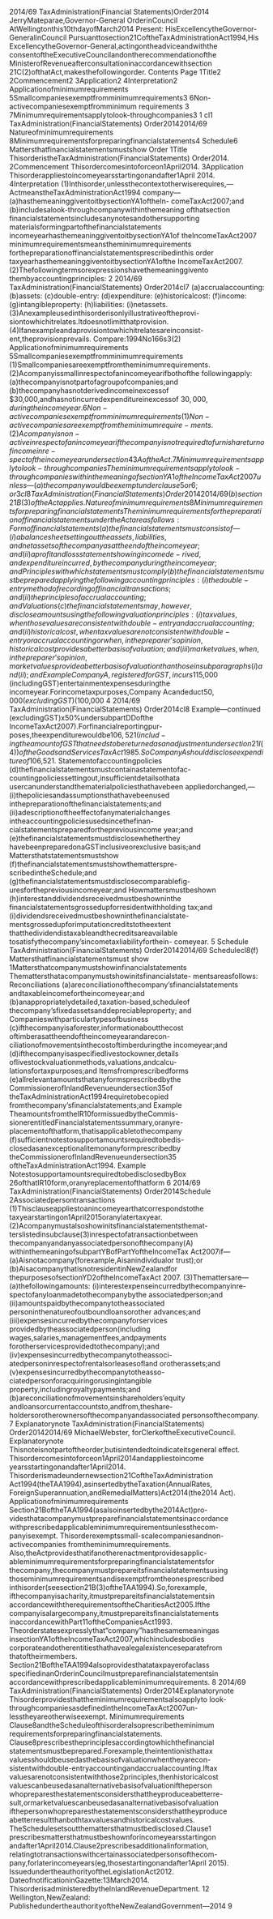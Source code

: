 2014/69 TaxAdministration(Financial Statements)Order2014 JerryMateparae,Governor-General OrderinCouncil AtWellingtonthis10thdayofMarch2014 Present: HisExcellencytheGovernor-GeneralinCouncil Pursuanttosection21CoftheTaxAdministrationAct1994,His ExcellencytheGovernor-General,actingontheadviceandwiththe consentoftheExecutiveCouncilandontherecommendationofthe MinisterofRevenueafterconsultationinaccordancewithsection 21C(2)ofthatAct,makesthefollowingorder. Contents Page 1Title2 2Commencement2 3Application2 4Interpretation2 Applicationofminimumrequirements 5Smallcompaniesexemptfromminimumrequirements3 6Non-activecompaniesexemptfromminimum requirements 3 7Minimumrequirementsapplytolook-throughcompanies3 1 cl1 TaxAdministration(FinancialStatements) Order20142014/69 Natureofminimumrequirements 8Minimumrequirementsforpreparingfinancialstatements4 Schedule6 Mattersthatfinancialstatementsmustshow Order 1Title ThisorderistheTaxAdministration(FinancialStatements) Order2014. 2Commencement Thisordercomesintoforceon1April2014. 3Application Thisorderappliestoincomeyearsstartingonandafter1April 2014. 4Interpretation (1)Inthisorder,unlessthecontextotherwiserequires,— ActmeanstheTaxAdministrationAct1994 company— (a)hasthemeaninggiventoitbysectionYA1oftheIn- comeTaxAct2007;and (b)includesalook-throughcompanywithinthemeaning ofthatsection financialstatementsincludesanynotesandothersupporting materialsformingpartofthefinancialstatements incomeyearhasthemeaninggiventoitbysectionYA1of theIncomeTaxAct2007 minimumrequirementsmeanstheminimumrequirements forthepreparationoffinancialstatementsprescribedinthis order taxyearhasthemeaninggiventoitbysectionYA1ofthe IncomeTaxAct2007. (2)Thefollowingtermsorexpressionshavethemeaninggivento thembyaccountingprinciples: 2 2014/69 TaxAdministration(FinancialStatements) Order2014cl7 (a)accrualaccounting: (b)assets: (c)double-entry: (d)expenditure: (e)historicalcost: (f)income: (g)intangibleproperty: (h)liabilities: (i)netassets. (3)Anexampleusedinthisorderisonlyillustrativeoftheprovi- siontowhichitrelates.Itdoesnotlimitthatprovision. (4)Ifanexampleandaprovisiontowhichitrelatesareinconsist- ent,theprovisionprevails. Compare:1994No166s3(2) Applicationofminimumrequirements 5Smallcompaniesexemptfromminimumrequirements (1)Smallcompaniesareexemptfromtheminimumrequirements. (2)Acompanyissmallinrespectofanincomeyearifbothofthe followingapply: (a)thecompanyisnotpartofagroupofcompanies;and (b)thecompanyhasnotderivedincomeinexcessof $30,000,andhasnotincurredexpenditureinexcessof $30,000,duringtheincomeyear. 6Non-activecompaniesexemptfromminimum requirements (1)Non-activecompaniesareexemptfromtheminimumrequire- ments. (2)Acompanyisnon-activeinrespectofanincomeyearifthe companyisnotrequiredtofurnishareturnofincomeinre- spectoftheincomeyearundersection43AoftheAct. 7Minimumrequirementsapplytolook-throughcompanies Theminimumrequirementsapplytolook-throughcompanies withinthemeaningofsectionYA1oftheIncomeTaxAct 2007unless— (a)thecompanywouldbeexemptunderclause5or6;or 3 cl8 TaxAdministration(FinancialStatements) Order20142014/69 (b)section21B(3)oftheActapplies. Natureofminimumrequirements 8Minimumrequirementsforpreparingfinancial statements Theminimumrequirementsforthepreparationoffinancial statementsundertheActareasfollows: Formoffinancialstatements (a)thefinancialstatementsmustconsistof— (i)abalancesheetsettingouttheassets,liabilities, andnetassetsofthecompanyasattheendofthe incomeyear;and (ii)aprofitandlossstatementshowingincomede- rived,andexpenditureincurred,bythecompany duringtheincomeyear;and Principleswithwhichstatementsmustcomply (b)thefinancialstatementsmustbepreparedapplyingthe followingaccountingprinciples: (i)thedouble-entrymethodofrecordingoffinancial transactions;and (ii)theprinciplesofaccrualaccounting;and Valuations (c)thefinancialstatementsmay,however,disclose amountsusingthefollowingvaluationprinciples: (i)taxvalues,whenthosevaluesareconsistentwith double-entryandaccrualaccounting;and (ii)historicalcost,whentaxvaluesarenotconsistent withdouble-entryoraccrualaccountingorwhen, inthepreparer’sopinion,historicalcostprovides abetterbasisofvaluation;and (iii)marketvalues,when,inthepreparer’sopinion, marketvaluesprovideabetterbasisofvaluation thanthoseinsubparagraphs(i)and(ii);and Example CompanyA,registeredforGST,incurs$115,000 (includingGST)entertainmentexpensesduringthe incomeyear.Forincometaxpurposes,Company Acandeduct$50,000(excludingGST)($100,000 4 2014/69 TaxAdministration(FinancialStatements) Order2014cl8 Example—continued (excludingGST)x50%undersubpartDDofthe IncomeTaxAct2007).Forfinancialreportingpur- poses,theexpenditurewouldbe$106,521(includ- ingtheamountofGSTthatneedstobereturnedas anadjustmentundersection21I(4))oftheGoods andServicesTaxAct1985.SoCompanyAshould discloseexpenditureof$106,521. Statementofaccountingpolicies (d)thefinancialstatementsmustcontainastatementofac- countingpoliciessettingout,insufficientdetailsothata usercanunderstandthematerialpoliciesthathavebeen appliedorchanged,— (i)thepoliciesandassumptionsthathavebeenused inthepreparationofthefinancialstatements;and (ii)adescriptionoftheeffectofanymaterialchanges intheaccountingpoliciesusedsincethefinan- cialstatementspreparedforthepreviousincome year;and (e)thefinancialstatementsmustdisclosewhetherthey havebeenpreparedonaGSTinclusiveorexclusive basis;and Mattersthatstatementsmustshow (f)thefinancialstatementsmustshowthematterspre- scribedintheSchedule;and (g)thefinancialstatementsmustdisclosecomparablefig- uresforthepreviousincomeyear;and Howmattersmustbeshown (h)interestanddividendsreceivedmustbeshowninthe financialstatementsgrossedupforresidentwithholding tax;and (i)dividendsreceivedmustbeshowninthefinancialstate- mentsgrossedupforimputationcreditstotheextent thatthedividendistaxableandthecreditsareavailable tosatisfythecompany’sincometaxliabilityforthein- comeyear. 5 Schedule TaxAdministration(FinancialStatements) Order20142014/69 Schedulecl8(f) Mattersthatfinancialstatementsmust show 1Mattersthatcompanymustshowinfinancialstatements Themattersthatacompanymustshowinitsfinancialstate- mentsareasfollows: Reconciliations (a)areconciliationofthecompany’sfinancialstatements andtaxableincomefortheincomeyear;and (b)anappropriatelydetailed,taxation-based,scheduleof thecompany’sfixedassetsanddepreciableproperty; and Companieswithparticulartypesofbusiness (c)ifthecompanyisaforester,informationaboutthecost oftimberasattheendoftheincomeyearandarecon- ciliationofmovementsinthecostoftimberduringthe incomeyear;and (d)ifthecompanyisaspecifiedlivestockowner,details oflivestockvaluationmethods,valuations,andcalcu- lationsfortaxpurposes;and Itemsfromprescribedforms (e)allrelevantamountsthatanyformsprescribedbythe CommissionerofInlandRevenueundersection35of theTaxAdministrationAct1994requiretobecopied fromthecompany’sfinancialstatements;and Example TheamountsfromtheIR10formissuedbytheCommis- sionerentitledFinancialstatementssummary,oranyre- placementofthatform,thatisapplicabletothecompany (f)sufficientnotestosupportamountsrequiredtobedis- closedasanexceptionalitemonanyformprescribedby theCommissionerofInlandRevenueundersection35 oftheTaxAdministrationAct1994. Example NotestosupportamountsrequiredtobedisclosedbyBox 26ofthatIR10form,oranyreplacementofthatform 6 2014/69 TaxAdministration(FinancialStatements) Order2014Schedule 2Associatedpersontransactions (1)Thisclauseappliestoanincomeyearthatcorrespondstothe taxyearstartingon1April2015oranylatertaxyear. (2)Acompanymustalsoshowinitsfinancialstatementsthemat- terslistedinsubclause(3)inrespectofatransactionbetween thecompanyandanyassociatedpersonofthecompany(A) withinthemeaningofsubpartYBofPartYoftheIncomeTax Act2007if— (a)Aisnotacompany(forexample,Aisanindividualor trust);or (b)AisacompanythatisnotresidentinNewZealandfor thepurposesofsectionYD2oftheIncomeTaxAct 2007. (3)Themattersare— (a)thefollowingamounts: (i)interestexpenseincurredbythecompanyinre- spectofanyloanmadetothecompanybythe associatedperson;and (ii)amountspaidbythecompanytotheassociated personinthenatureofoutboundloansorother advances;and (iii)expensesincurredbythecompanyforservices providedbytheassociatedperson(including wages,salaries,managementfees,andpayments forotherservicesprovidedtothecompany);and (iv)expensesincurredbythecompanytotheassoci- atedpersoninrespectofrentalsorleasesofland orotherassets;and (v)expensesincurredbythecompanytotheasso- ciatedpersonforacquiringorusingintangible property,includingroyaltypayments;and (b)areconciliationofmovementsinshareholders’equity andloansorcurrentaccountsto,andfrom,theshare- holdersorotherownersofthecompanyandassociated personsofthecompany. 7 Explanatorynote TaxAdministration(FinancialStatements) Order20142014/69 MichaelWebster, forClerkoftheExecutiveCouncil. Explanatorynote Thisnoteisnotpartoftheorder,butisintendedtoindicateitsgeneral effect. Thisordercomesintoforceon1April2014andappliestoincome yearsstartingonandafter1April2014. Thisorderismadeundernewsection21CoftheTaxAdministration Act1994(theTAA1994),asinsertedbytheTaxation(AnnualRates, ForeignSuperannuation,andRemedialMatters)Act2014(the2014 Act). Applicationofminimumrequirements Section21BoftheTAA1994(asalsoinsertedbythe2014Act)pro- videsthatacompanymustpreparefinancialstatementsinaccordance withprescribedapplicableminimumrequirementsunlessthecom- panyisexempt. Thisorderexemptssmall-scalecompaniesandnon-activecompanies fromtheminimumrequirements. Also,theActprovidesthatifanotherenactmentprovidesapplic- ableminimumrequirementsforpreparingfinancialstatementsfor thecompany,thecompanymustprepareitsfinancialstatementsusing thoseminimumrequirementsandisexemptfromtheonesprescribed inthisorder(seesection21B(3)oftheTAA1994).So,forexample, ifthecompanyisacharity,itmustprepareitsfinancialstatementsin accordancewiththerequirementsoftheCharitiesAct2005.Ifthe companyisalargecompany,itmustprepareitsfinancialstatements inaccordancewithPart11oftheCompaniesAct1993. Theorderstatesexpresslythat“company”hasthesamemeaningas insectionYA1oftheIncomeTaxAct2007,whichincludesbodies corporateandotherentitiesthathavealegalexistenceseparatefrom thatoftheirmembers. Section21BoftheTAA1994alsoprovidesthatataxpayerofaclass specifiedinanOrderinCouncilmustpreparefinancialstatementsin accordancewithprescribedapplicableminimumrequirements. 8 2014/69 TaxAdministration(FinancialStatements) Order2014Explanatorynote Thisorderprovidesthattheminimumrequirementsalsoapplyto look-throughcompaniesasdefinedintheIncomeTaxAct2007un- lesstheyareotherwiseexempt. Minimumrequirements Clause8andtheScheduleofthisorderalsoprescribetheminimum requirementsforpreparingfinancialstatements. Clause8prescribestheprinciplesaccordingtowhichthefinancial statementsmustbeprepared.Forexample,theintentionisthattax valuesshouldbeusedasthebasisofvaluationwhentheyarecon- sistentwithdouble-entryaccountingandaccrualaccounting.Iftax valuesarenotconsistentwiththose2principles,thenhistoricalcost valuescanbeusedasanalternativebasisofvaluationiftheperson whopreparesthestatementsconsidersthattheyproduceabetterre- sult,ormarketvaluescanbeusedasanalternativebasisofvaluation ifthepersonwhopreparesthestatementsconsidersthattheyproduce abetterresultthanbothtaxvaluesandhistoricalcostvalues. TheSchedulesetsoutthemattersthatmustbedisclosed.Clause1 prescribesmattersthatmustbeshownforincomeyearsstartingon andafter1April2014.Clause2prescribesadditionalinformation, relatingtotransactionswithcertainassociatedpersonsofthecom- pany,forlaterincomeyears(eg,thosestartingonandafter1April 2015). IssuedundertheauthorityoftheLegislationAct2012. DateofnotificationinGazette:13March2014. ThisorderisadministeredbytheInlandRevenueDepartment. 12 Wellington,NewZealand: PublishedundertheauthorityoftheNewZealandGovernment—2014 9